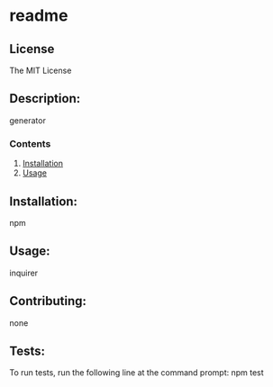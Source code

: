
  
  # readme

  ## License
  The MIT License
  
  ## Description: 
  generator

  ### Contents
  1.  [Installation](#installation)
  2.  [Usage](#usage)
  
  ## Installation:  
  npm

  ## Usage:
  inquirer

  ## Contributing:
  none

  ## Tests:
  To run tests, run the following line at the command prompt:
  npm test

  